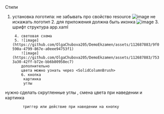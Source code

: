 Стили
1. установка логотипа: не забывать про свойство resource
![image](https://github.com/OlgaChubova205/DemoEkzamen/assets/112687883/694727e2-4731-464f-bebd-8c54dd9def9b)
 не искажать логотип
   2. для приложения должна быть иконка
      ![image](https://github.com/OlgaChubova205/DemoEkzamen/assets/112687883/97824858-4a44-4387-b8bc-dc75069abc15)
      3. шрифт
         структура app.xaml
         <style> (target type = тег объекта)
           свойства и значения свойства
           <Style>
      <Style TargetType="TextBlock">
        <Setter Property ="FontFamily" Walue "Tw cen MT"></Setter>
        </Style>
        4. световая схема
        5. ![image](https://github.com/OlgaChubova205/DemoEkzamen/assets/112687883/9f0af85f-590a-4799-867e-a0eee94753f1)
           ![image](https://github.com/OlgaChubova205/DemoEkzamen/assets/112687883/753f7b75-3a30-42ff-b72e-bb6b80958ec7)
           дополнительно
           цвета можно узнать через <SolidColumnBrush>
           6. кнопка
            картинка
            углы
нужно сделать скругленные углы , смена цвета при наведении и картинка


            триггер или действие при наведении на кнопку

